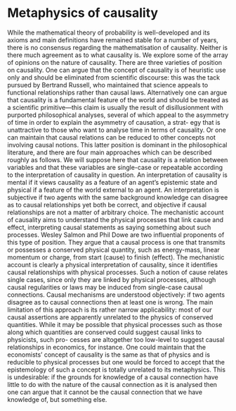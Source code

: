 # Metaphysics of causality

While the mathematical theory of probability is well-developed and its axioms and main definitions have remained stable for a number of years, there is no consensus regarding the mathematisation of causality. Neither is there much agreement as to what causality is. We explore some of the array of opinions on the nature of causality.
There are three varieties of position on causality. One can argue that the concept of causality is of heuristic use only and should be eliminated from scientific discourse: this was the tack pursued by Bertrand Russell, who maintained that science appeals to functional relationships rather than causal laws. Alternatively one can argue that causality is a fundamental feature of the world and should be treated as a scientific primitive—this claim is usually the result of disillusionment with purported philosophical analyses, several of which appeal to the asymmetry of time in order to explain the asymmetry of causation, a strat- egy that is unattractive to those who want to analyse time in terms of causality. Or one can maintain that causal relations can be reduced to other concepts not involving causal notions. This latter position is dominant in the philosophical literature, and there are four main approaches which can be described roughly as follows.
We will suppose here that causality is a relation between variables and that these variables are single-case or repeatable according to the interpretation of causality in question. An interpretation of causality is mental if it views causality as a feature of an agent’s epistemic state and physical if a feature of the world external to an agent. An interpretation is subjective if two agents with the same background knowledge can disagree as to causal relationships yet both be correct, and objective if causal relationships are not a matter of arbitrary choice. 
The mechanistic account of causality aims to understand the physical processes that link cause and effect, interpreting causal statements as saying something about such processes. Wesley Salmon and Phil Dowe are two influential proponents of this type of position. They argue that a causal process is one that transmits or possesses a conserved physical quantity, such as energy-mass, linear momentum or charge, from start (cause) to finish (effect).
The mechanistic account is clearly a physical interpretation of causality, since it identifies causal relationships with physical processes. Such a notion of cause relates single cases, since only they are linked by physical processes, although causal regularities or laws may be induced from single-case causal connections. Causal mechanisms are understood objectively: if two agents disagree as to causal connections then at least one is wrong.
The main limitation of this approach is its rather narrow applicability: most of our causal assertions are apparently unrelated to the physics of conserved quantities. While it may be possible that physical processes such as those along which quantities are conserved could suggest causal links to physicists, such pro- cesses are altogether too low-level to suggest causal relationships in economics, for instance. One could maintain that the economists’ concept of causality is the same as that of physics and is reducible to physical processes but one would be forced to accept that the epistemology of such a concept is totally unrelated to its metaphysics. This is undesirable: if the grounds for knowledge of a causal connection have little to do with the nature of the causal connection as it is analysed then one can argue that it cannot be the causal connection that we have knowledge of, but something else.
